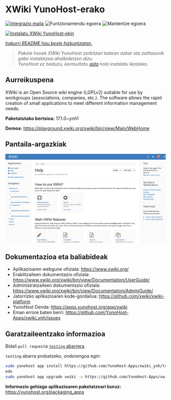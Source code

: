 <!--
Ohart ongi: README hau automatikoki sortu da <https://github.com/YunoHost/apps/tree/master/tools/readme_generator>ri esker
EZ editatu eskuz.
-->

# XWiki YunoHost-erako

[![Integrazio maila](https://apps.yunohost.org/badge/integration/xwiki)](https://ci-apps.yunohost.org/ci/apps/xwiki/)
![Funtzionamendu egoera](https://apps.yunohost.org/badge/state/xwiki)
![Mantentze egoera](https://apps.yunohost.org/badge/maintained/xwiki)

[![Instalatu XWiki YunoHost-ekin](https://install-app.yunohost.org/install-with-yunohost.svg)](https://install-app.yunohost.org/?app=xwiki)

*[Irakurri README hau beste hizkuntzatan.](./ALL_README.md)*

> *Pakete honek XWiki YunoHost zerbitzari batean azkar eta zailtasunik gabe instalatzea ahalbidetzen dizu.*  
> *YunoHost ez baduzu, kontsultatu [gida](https://yunohost.org/install) nola instalatu ikasteko.*

## Aurreikuspena

XWiki is an Open Source wiki engine (LGPLv2) suitable for use by workgroups (associations, companies, etc.). The software allows the rapid creation of small applications to meet different information management needs.

**Paketatutako bertsioa:** 17.1.0~ynh1

**Demoa:** <https://playground.xwiki.org/xwiki/bin/view/Main/WebHome>

## Pantaila-argazkiak

![XWiki(r)en pantaila-argazkia](./doc/screenshots/XWiki-standard-help.jpg)

## Dokumentazioa eta baliabideak

- Aplikazioaren webgune ofiziala: <https://www.xwiki.org/>
- Erabiltzaileen dokumentazio ofiziala: <https://www.xwiki.org/xwiki/bin/view/Documentation/UserGuide/>
- Administratzaileen dokumentazio ofiziala: <https://www.xwiki.org/xwiki/bin/view/Documentation/AdminGuide/>
- Jatorrizko aplikazioaren kode-gordailua: <https://github.com/xwiki/xwiki-platform>
- YunoHost Denda: <https://apps.yunohost.org/app/xwiki>
- Eman errore baten berri: <https://github.com/YunoHost-Apps/xwiki_ynh/issues>

## Garatzaileentzako informazioa

Bidali `pull request`a [`testing` abarrera](https://github.com/YunoHost-Apps/xwiki_ynh/tree/testing).

`testing` abarra probatzeko, ondorengoa egin:

```bash
sudo yunohost app install https://github.com/YunoHost-Apps/xwiki_ynh/tree/testing --debug
edo
sudo yunohost app upgrade xwiki -u https://github.com/YunoHost-Apps/xwiki_ynh/tree/testing --debug
```

**Informazio gehiago aplikazioaren paketatzeari buruz:** <https://yunohost.org/packaging_apps>
